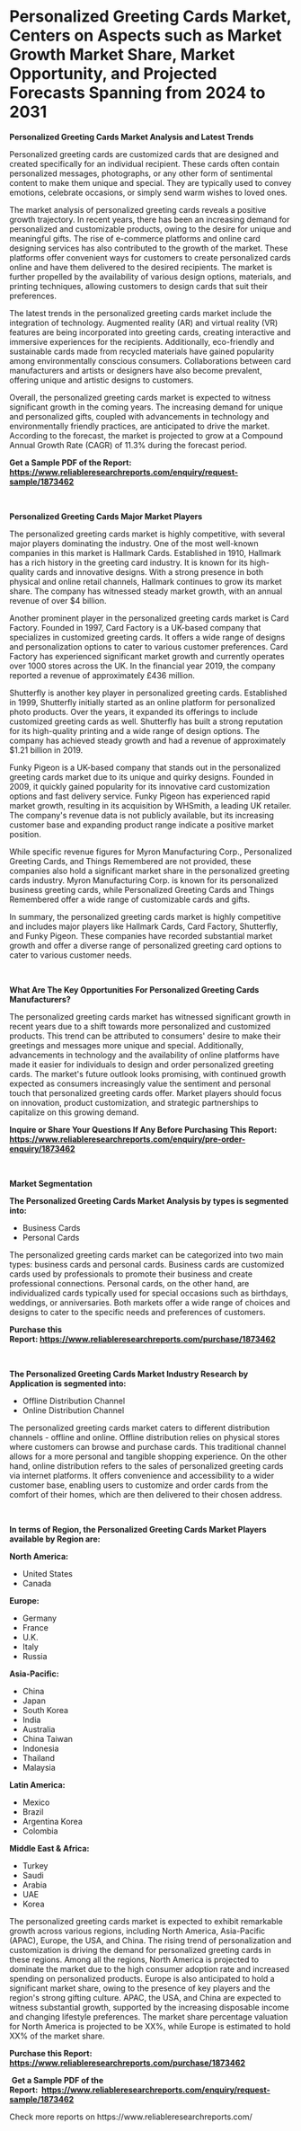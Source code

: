 <p><h1>Personalized Greeting Cards Market, Centers on Aspects such as Market Growth Market Share, Market Opportunity, and Projected Forecasts Spanning from 2024 to 2031</h1></p><p><strong>Personalized Greeting Cards Market Analysis and Latest Trends</strong></p>
<p><p>Personalized greeting cards are customized cards that are designed and created specifically for an individual recipient. These cards often contain personalized messages, photographs, or any other form of sentimental content to make them unique and special. They are typically used to convey emotions, celebrate occasions, or simply send warm wishes to loved ones.</p><p>The market analysis of personalized greeting cards reveals a positive growth trajectory. In recent years, there has been an increasing demand for personalized and customizable products, owing to the desire for unique and meaningful gifts. The rise of e-commerce platforms and online card designing services has also contributed to the growth of the market. These platforms offer convenient ways for customers to create personalized cards online and have them delivered to the desired recipients. The market is further propelled by the availability of various design options, materials, and printing techniques, allowing customers to design cards that suit their preferences.</p><p>The latest trends in the personalized greeting cards market include the integration of technology. Augmented reality (AR) and virtual reality (VR) features are being incorporated into greeting cards, creating interactive and immersive experiences for the recipients. Additionally, eco-friendly and sustainable cards made from recycled materials have gained popularity among environmentally conscious consumers. Collaborations between card manufacturers and artists or designers have also become prevalent, offering unique and artistic designs to customers.</p><p>Overall, the personalized greeting cards market is expected to witness significant growth in the coming years. The increasing demand for unique and personalized gifts, coupled with advancements in technology and environmentally friendly practices, are anticipated to drive the market. According to the forecast, the market is projected to grow at a Compound Annual Growth Rate (CAGR) of 11.3% during the forecast period.</p></p>
<p><strong>Get a Sample PDF of the Report:&nbsp; <a href="https://www.reliableresearchreports.com/enquiry/request-sample/1873462">https://www.reliableresearchreports.com/enquiry/request-sample/1873462</a></strong></p>
<p>&nbsp;</p>
<p><strong>Personalized Greeting Cards Major Market Players</strong></p>
<p><p>The personalized greeting cards market is highly competitive, with several major players dominating the industry. One of the most well-known companies in this market is Hallmark Cards. Established in 1910, Hallmark has a rich history in the greeting card industry. It is known for its high-quality cards and innovative designs. With a strong presence in both physical and online retail channels, Hallmark continues to grow its market share. The company has witnessed steady market growth, with an annual revenue of over $4 billion.</p><p>Another prominent player in the personalized greeting cards market is Card Factory. Founded in 1997, Card Factory is a UK-based company that specializes in customized greeting cards. It offers a wide range of designs and personalization options to cater to various customer preferences. Card Factory has experienced significant market growth and currently operates over 1000 stores across the UK. In the financial year 2019, the company reported a revenue of approximately £436 million.</p><p>Shutterfly is another key player in personalized greeting cards. Established in 1999, Shutterfly initially started as an online platform for personalized photo products. Over the years, it expanded its offerings to include customized greeting cards as well. Shutterfly has built a strong reputation for its high-quality printing and a wide range of design options. The company has achieved steady growth and had a revenue of approximately $1.21 billion in 2019.</p><p>Funky Pigeon is a UK-based company that stands out in the personalized greeting cards market due to its unique and quirky designs. Founded in 2009, it quickly gained popularity for its innovative card customization options and fast delivery service. Funky Pigeon has experienced rapid market growth, resulting in its acquisition by WHSmith, a leading UK retailer. The company's revenue data is not publicly available, but its increasing customer base and expanding product range indicate a positive market position.</p><p>While specific revenue figures for Myron Manufacturing Corp., Personalized Greeting Cards, and Things Remembered are not provided, these companies also hold a significant market share in the personalized greeting cards industry. Myron Manufacturing Corp. is known for its personalized business greeting cards, while Personalized Greeting Cards and Things Remembered offer a wide range of customizable cards and gifts.</p><p>In summary, the personalized greeting cards market is highly competitive and includes major players like Hallmark Cards, Card Factory, Shutterfly, and Funky Pigeon. These companies have recorded substantial market growth and offer a diverse range of personalized greeting card options to cater to various customer needs.</p></p>
<p>&nbsp;</p>
<p><strong>What Are The Key Opportunities For Personalized Greeting Cards Manufacturers?</strong></p>
<p><p>The personalized greeting cards market has witnessed significant growth in recent years due to a shift towards more personalized and customized products. This trend can be attributed to consumers' desire to make their greetings and messages more unique and special. Additionally, advancements in technology and the availability of online platforms have made it easier for individuals to design and order personalized greeting cards. The market's future outlook looks promising, with continued growth expected as consumers increasingly value the sentiment and personal touch that personalized greeting cards offer. Market players should focus on innovation, product customization, and strategic partnerships to capitalize on this growing demand.</p></p>
<p><strong>Inquire or Share Your Questions If Any Before Purchasing This Report: <a href="https://www.reliableresearchreports.com/enquiry/pre-order-enquiry/1873462">https://www.reliableresearchreports.com/enquiry/pre-order-enquiry/1873462</a></strong></p>
<p>&nbsp;</p>
<p><strong>Market Segmentation</strong></p>
<p><strong>The Personalized Greeting Cards Market Analysis by types is segmented into:</strong></p>
<p><ul><li>Business Cards</li><li>Personal Cards</li></ul></p>
<p><p>The personalized greeting cards market can be categorized into two main types: business cards and personal cards. Business cards are customized cards used by professionals to promote their business and create professional connections. Personal cards, on the other hand, are individualized cards typically used for special occasions such as birthdays, weddings, or anniversaries. Both markets offer a wide range of choices and designs to cater to the specific needs and preferences of customers.</p></p>
<p><strong>Purchase this Report:&nbsp;<a href="https://www.reliableresearchreports.com/purchase/1873462">https://www.reliableresearchreports.com/purchase/1873462</a></strong></p>
<p>&nbsp;</p>
<p><strong>The Personalized Greeting Cards Market Industry Research by Application is segmented into:</strong></p>
<p><ul><li>Offline Distribution Channel</li><li>Online Distribution Channel</li></ul></p>
<p><p>The personalized greeting cards market caters to different distribution channels - offline and online. Offline distribution relies on physical stores where customers can browse and purchase cards. This traditional channel allows for a more personal and tangible shopping experience. On the other hand, online distribution refers to the sales of personalized greeting cards via internet platforms. It offers convenience and accessibility to a wider customer base, enabling users to customize and order cards from the comfort of their homes, which are then delivered to their chosen address.</p></p>
<p>&nbsp;</p>
<p><strong>In terms of Region, the Personalized Greeting Cards Market Players available by Region are:</strong></p>
<p>
    <p> <strong> North America: </strong>
        <ul>
            <li>United States</li>
            <li>Canada</li>
        </ul>
        </p> 
    <p> <strong> Europe: </strong>
        <ul>
            <li>Germany</li>
            <li>France</li>
            <li>U.K.</li>
            <li>Italy</li>
            <li>Russia</li>
        </ul>
        </p> 
    <p> <strong> Asia-Pacific: </strong>
        <ul>
            <li>China</li>
            <li>Japan</li>
            <li>South Korea</li>
            <li>India</li>
            <li>Australia</li>
            <li>China Taiwan</li>
            <li>Indonesia</li>
            <li>Thailand</li>
            <li>Malaysia</li>
        </ul>
        </p> 
    <p> <strong> Latin America: </strong>
        <ul>
            <li>Mexico</li>
            <li>Brazil</li>
            <li>Argentina Korea</li>
            <li>Colombia</li>
        </ul>
        </p> 
    <p> <strong> Middle East & Africa: </strong>
        <ul>
            <li>Turkey</li>
            <li>Saudi</li>
            <li>Arabia</li>
            <li>UAE</li>
            <li>Korea</li>
        </ul>
    </p>
    </p>
<p><p>The personalized greeting cards market is expected to exhibit remarkable growth across various regions, including North America, Asia-Pacific (APAC), Europe, the USA, and China. The rising trend of personalization and customization is driving the demand for personalized greeting cards in these regions. Among all the regions, North America is projected to dominate the market due to the high consumer adoption rate and increased spending on personalized products. Europe is also anticipated to hold a significant market share, owing to the presence of key players and the region's strong gifting culture. APAC, the USA, and China are expected to witness substantial growth, supported by the increasing disposable income and changing lifestyle preferences. The market share percentage valuation for North America is projected to be XX%, while Europe is estimated to hold XX% of the market share.</p></p>
<p><strong>Purchase this Report: <a href="https://www.reliableresearchreports.com/purchase/1873462">https://www.reliableresearchreports.com/purchase/1873462</a></strong></p>
<p>&nbsp;<strong>Get a Sample PDF of the Report:&nbsp;&nbsp;<a href="https://www.reliableresearchreports.com/enquiry/request-sample/1873462">https://www.reliableresearchreports.com/enquiry/request-sample/1873462</a></strong></p>
<p><strong></strong></p>
<p>Check more reports on https://www.reliableresearchreports.com/</p>